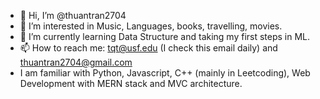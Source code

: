 - 👋 Hi, I’m @thuantran2704
- 👀 I’m interested in Music, Languages, books, travelling, movies.
- 🌱 I’m currently learning Data Structure and taking my first steps in ML.
- 📫 How to reach me: tqt@usf.edu (I check this email daily) and thuantran2704@gmail.com 
- I am familiar with Python, Javascript, C++ (mainly in Leetcoding), Web Development with MERN stack and MVC architecture.
